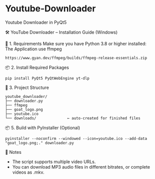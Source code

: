 # Youtube-Downloader
Youtube Downloader in PyQt5

🛠️ YouTube Downloader – Installation Guide (Windows)

📁 1. Requirements
    Make sure you have Python 3.8 or higher installed:  
    The Application use ffmpeg
   
    https://www.gyan.dev/ffmpeg/builds/ffmpeg-release-essentials.zip

    

📦 2. Install Required Packages
    
    pip install PyQt5 PyQtWebEngine yt-dlp

📂 3. Project Structure

    youtube_downloader/
    ├── downloader.py           
    ├── ffmpeg                  
    ├── goat_logo.png           
    ├── youtube.ico             
    └── downloads/              ← auto-created for finished files



📦 5. Build with PyInstaller (Optional)
    
    pyinstaller --noconfirm --windowed --icon=youtube.ico --add-data "goat_logo.png;." downloader.py

📌 Notes
- The script supports multiple video URLs.
- You can download MP3 audio files in different bitrates, or complete videos as .mkv.
